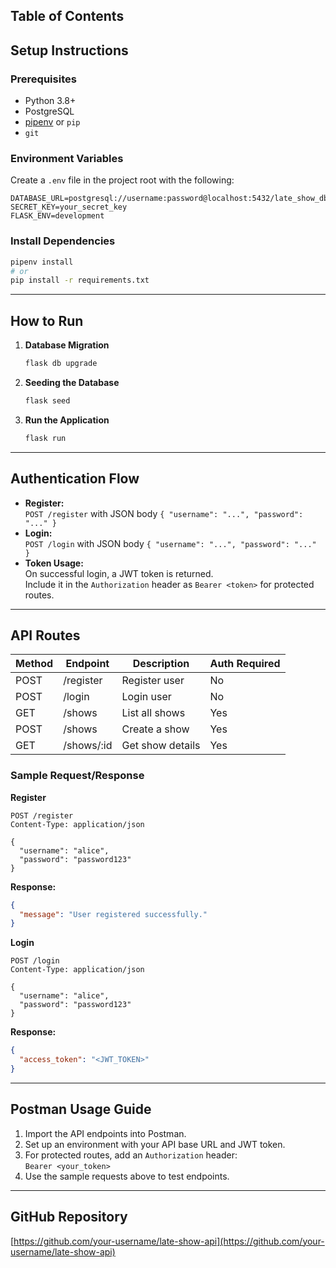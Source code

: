 ## Table of Contents



## Setup Instructions

### Prerequisites

- Python 3.8+
- PostgreSQL
- [pipenv](https://pipenv.pypa.io/en/latest/) or `pip`
- `git`

### Environment Variables

Create a `.env` file in the project root with the following:

```env
DATABASE_URL=postgresql://username:password@localhost:5432/late_show_db
SECRET_KEY=your_secret_key
FLASK_ENV=development
```

### Install Dependencies

```bash
pipenv install
# or
pip install -r requirements.txt
```

---

## How to Run

1. **Database Migration**

    ```bash
    flask db upgrade
    ```

2. **Seeding the Database**

    ```bash
    flask seed
    ```

3. **Run the Application**

    ```bash
    flask run
    ```

---

## Authentication Flow

- **Register:**  
  `POST /register` with JSON body `{ "username": "...", "password": "..." }`
- **Login:**  
  `POST /login` with JSON body `{ "username": "...", "password": "..." }`
- **Token Usage:**  
  On successful login, a JWT token is returned.  
  Include it in the `Authorization` header as `Bearer <token>` for protected routes.

---

## API Routes

| Method | Endpoint         | Description           | Auth Required |
|--------|------------------|----------------------|---------------|
| POST   | /register        | Register user        | No            |
| POST   | /login           | Login user           | No            |
| GET    | /shows           | List all shows       | Yes           |
| POST   | /shows           | Create a show        | Yes           |
| GET    | /shows/:id       | Get show details     | Yes           |

### Sample Request/Response

**Register**

```http
POST /register
Content-Type: application/json

{
  "username": "alice",
  "password": "password123"
}
```

**Response:**

```json
{
  "message": "User registered successfully."
}
```

**Login**

```http
POST /login
Content-Type: application/json

{
  "username": "alice",
  "password": "password123"
}
```

**Response:**

```json
{
  "access_token": "<JWT_TOKEN>"
}
```

---

## Postman Usage Guide

1. Import the API endpoints into Postman.
2. Set up an environment with your API base URL and JWT token.
3. For protected routes, add an `Authorization` header:  
    `Bearer <your_token>`
4. Use the sample requests above to test endpoints.

---

## GitHub Repository

[https://github.com/your-username/late-show-api](https://github.com/your-username/late-show-api)


